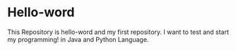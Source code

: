 # Hello-word
This Repository is hello-word and my first repository.
I want to test and start my programming! in Java and Python Language.
